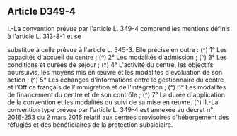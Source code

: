 ## Article D349-4

I.-La convention prévue par l'article L. 349-4 comprend les mentions définis à l'article L. 313-8-1 et se

substitue à celle prévue à l'article L. 345-3. Elle précise en outre : (^)
1° Les capacités d'accueil du centre ; (^)
2° Les modalités d'admission ; (^)
3° Les conditions et durées de séjour ; (^)
4° L'activité du centre, les objectifs poursuivis, les moyens mis en œuvre et les modalités d'évaluation de son
action ; (^)
5° Les échanges d'informations entre le gestionnaire du centre et l'Office français de l'immigration et de
l'intégration ; (^)
6° Les modalités de financement du centre et de son contrôle ; (^)
7° La durée d'application de la convention et les modalités du suivi de sa mise en œuvre. (^)
II.-La convention type prévue par l'article L. 349-4 est annexée au décret n° 2016-253 du 2 mars 2016 relatif
aux centres provisoires d'hébergement des réfugiés et des bénéficiaires de la protection subsidiaire.


